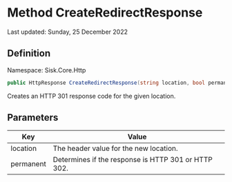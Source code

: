 # Method CreateRedirectResponse
Last updated: Sunday, 25 December 2022

## Definition
Namespace: Sisk.Core.Http

```csharp
public HttpResponse CreateRedirectResponse(string location, bool permanent)
```

Creates an HTTP 301 response code for the given location.

## Parameters

| Key | Value |
| --- | --- |
| location | The header value for the new location. | 
| permanent | Determines if the response is HTTP 301 or HTTP 302. | 

